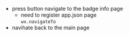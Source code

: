 * press button navigate to the badge info page  
  * need to register app.json page  
    `wx.navigateTo`
* navihate back to the main page